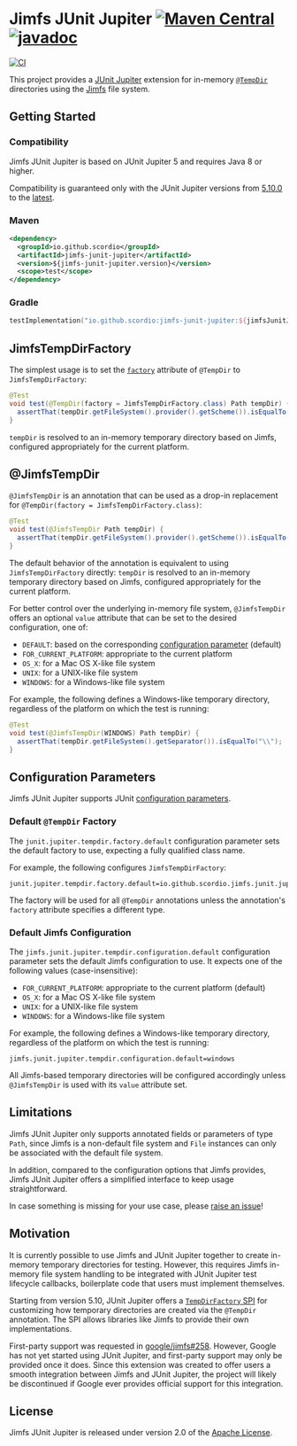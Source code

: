 # Jimfs JUnit Jupiter [![Maven Central](https://img.shields.io/maven-central/v/io.github.scordio/jimfs-junit-jupiter?label=Maven%20Central)](https://mvnrepository.com/artifact/io.github.scordio/jimfs-junit-jupiter) [![javadoc](https://javadoc.io/badge2/io.github.scordio/jimfs-junit-jupiter/javadoc.svg)](https://javadoc.io/doc/io.github.scordio/jimfs-junit-jupiter)

[![CI](https://github.com/scordio/jimfs-junit-jupiter/actions/workflows/main.yml/badge.svg?branch=main)](https://github.com/scordio/jimfs-junit-jupiter/actions/workflows/main.yml?query=branch%3Amain)

This project provides a [JUnit Jupiter][] extension for in-memory
[`@TempDir`](https://junit.org/junit5/docs/current/api/org.junit.jupiter.api/org/junit/jupiter/api/io/TempDir.html)
directories using the [Jimfs][] file system.

## Getting Started

### Compatibility

Jimfs JUnit Jupiter is based on JUnit Jupiter 5 and requires Java 8 or higher.

Compatibility is guaranteed only with the JUnit Jupiter versions from
[5.10.0](https://junit.org/junit5/docs/5.10.0/release-notes/index.html)
to the
[latest](https://junit.org/junit5/docs/current/release-notes/index.html).

### Maven

```xml
<dependency>
  <groupId>io.github.scordio</groupId>
  <artifactId>jimfs-junit-jupiter</artifactId>
  <version>${jimfs-junit-jupiter.version}</version>
  <scope>test</scope>
</dependency>
```

### Gradle

```kotlin
testImplementation("io.github.scordio:jimfs-junit-jupiter:${jimfsJunitJupiterVersion}")
```

## JimfsTempDirFactory

The simplest usage is to set the
[`factory`](https://junit.org/junit5/docs/current/api/org.junit.jupiter.api/org/junit/jupiter/api/io/TempDir.html#factory())
attribute of `@TempDir` to `JimfsTempDirFactory`:

```java
@Test
void test(@TempDir(factory = JimfsTempDirFactory.class) Path tempDir) {
  assertThat(tempDir.getFileSystem().provider().getScheme()).isEqualTo("jimfs");
}
```

`tempDir` is resolved to an in-memory temporary directory based on Jimfs, configured appropriately for the current
platform.

## @JimfsTempDir

`@JimfsTempDir` is an annotation that can be used as a drop-in replacement for
`@TempDir(factory = JimfsTempDirFactory.class)`:

```java
@Test
void test(@JimfsTempDir Path tempDir) {
  assertThat(tempDir.getFileSystem().provider().getScheme()).isEqualTo("jimfs");
}
```

The default behavior of the annotation is equivalent to using `JimfsTempDirFactory` directly: `tempDir` is resolved to
an in-memory temporary directory based on Jimfs, configured appropriately for the current platform.

For better control over the underlying in-memory file system, `@JimfsTempDir` offers an optional `value` attribute
that can be set to the desired configuration, one of:
* `DEFAULT`: based on the corresponding [configuration parameter](#default-jimfs-configuration) (default)
* `FOR_CURRENT_PLATFORM`: appropriate to the current platform
* `OS_X`: for a Mac OS X-like file system
* `UNIX`: for a UNIX-like file system
* `WINDOWS`: for a Windows-like file system

For example, the following defines a Windows-like temporary directory, regardless of the platform on which the test is
running:

```java
@Test
void test(@JimfsTempDir(WINDOWS) Path tempDir) {
  assertThat(tempDir.getFileSystem().getSeparator()).isEqualTo("\\");
}
```

## Configuration Parameters

Jimfs JUnit Jupiter supports JUnit
[configuration parameters](https://junit.org/junit5/docs/current/user-guide/#running-tests-config-params).

### Default `@TempDir` Factory

The `junit.jupiter.tempdir.factory.default` configuration parameter sets the default factory to use, expecting a fully
qualified class name.

For example, the following configures `JimfsTempDirFactory`:

```properties
junit.jupiter.tempdir.factory.default=io.github.scordio.jimfs.junit.jupiter.JimfsTempDirFactory
```

The factory will be used for all `@TempDir` annotations unless the annotation's `factory` attribute specifies a
different type.

### Default Jimfs Configuration

The `jimfs.junit.jupiter.tempdir.configuration.default` configuration parameter sets the default Jimfs configuration to
use. It expects one of the following values (case-insensitive):
* `FOR_CURRENT_PLATFORM`: appropriate to the current platform (default)
* `OS_X`: for a Mac OS X-like file system
* `UNIX`: for a UNIX-like file system
* `WINDOWS`: for a Windows-like file system

For example, the following defines a Windows-like temporary directory, regardless of the platform on which the test is
running:

```properties
jimfs.junit.jupiter.tempdir.configuration.default=windows
```

All Jimfs-based temporary directories will be configured accordingly unless `@JimfsTempDir` is used with
its `value` attribute set.

## Limitations

Jimfs JUnit Jupiter only supports annotated fields or parameters of type `Path`, since Jimfs is a non-default file
system and `File` instances can only be associated with the default file system.

In addition, compared to the configuration options that Jimfs provides, Jimfs JUnit Jupiter offers a simplified
interface to keep usage straightforward.

In case something is missing for your use case, please [raise an issue](../../issues/new)!

## Motivation

It is currently possible to use Jimfs and JUnit Jupiter together to create in-memory temporary directories for testing.
However, this requires Jimfs in-memory file system handling to be integrated with JUnit Jupiter test lifecycle callbacks,
boilerplate code that users must implement themselves.

Starting from version 5.10, JUnit Jupiter offers a
[`TempDirFactory` SPI](https://junit.org/junit5/docs/5.10.0/user-guide/#writing-tests-built-in-extensions-TempDirectory)
for customizing how temporary directories are created via the `@TempDir` annotation.
The SPI allows libraries like Jimfs to provide their own implementations.

First-party support was requested in [google/jimfs#258](https://github.com/google/jimfs/issues/258).
However, Google has not yet started using JUnit Jupiter, and first-party support may only be provided once it does.
Since this extension was created to offer users a smooth integration between Jimfs and JUnit Jupiter, the project will
likely be discontinued if Google ever provides official support for this integration.

## License

Jimfs JUnit Jupiter is released under version 2.0 of the [Apache License][].

[Apache License]: https://www.apache.org/licenses/LICENSE-2.0
[Jimfs]: https://github.com/google/jimfs
[JUnit Jupiter]: https://github.com/junit-team/junit-framework
